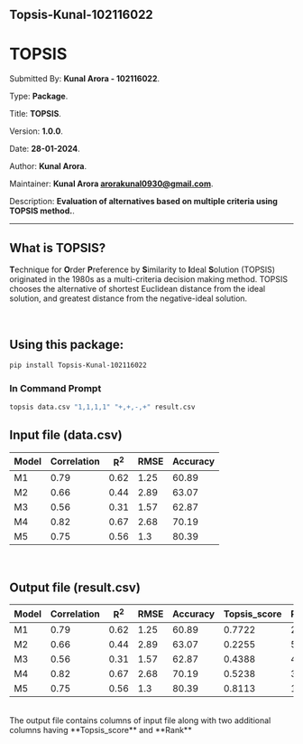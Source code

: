 ## Topsis-Kunal-102116022

# TOPSIS

Submitted By: **Kunal Arora - 102116022**.

Type: **Package**.

Title: **TOPSIS**.

Version: **1.0.0**.

Date: **28-01-2024**.

Author: **Kunal Arora**.

Maintainer: **Kunal Arora <arorakunal0930@gmail.com>**.

Description: **Evaluation of alternatives based on multiple criteria using TOPSIS method.**.

---

## What is TOPSIS?

**T**echnique for **O**rder **P**reference by **S**imilarity to **I**deal **S**olution
(TOPSIS) originated in the 1980s as a multi-criteria decision making method.
TOPSIS chooses the alternative of shortest Euclidean distance from the ideal solution,
and greatest distance from the negative-ideal solution.

<br>

## Using this package:

```bash
pip install Topsis-Kunal-102116022
```

### In Command Prompt

```bash
topsis data.csv "1,1,1,1" "+,+,-,+" result.csv
```

## Input file (data.csv)

| Model | Correlation | R<sup>2</sup> | RMSE | Accuracy |
| ----- | ----------- | ------------- | ---- | -------- |
| M1    | 0.79        | 0.62          | 1.25 | 60.89    |
| M2    | 0.66        | 0.44          | 2.89 | 63.07    |
| M3    | 0.56        | 0.31          | 1.57 | 62.87    |
| M4    | 0.82        | 0.67          | 2.68 | 70.19    |
| M5    | 0.75        | 0.56          | 1.3  | 80.39    |


<br>

## Output file (result.csv)

| Model | Correlation | R<sup>2</sup> | RMSE | Accuracy | Topsis_score | Rank |
| ----- | ----------- | ------------- | ---- | -------- | ------------ | ---- |
| M1    | 0.79        | 0.62          | 1.25 | 60.89    | 0.7722       | 2    |
| M2    | 0.66        | 0.44          | 2.89 | 63.07    | 0.2255       | 5    |
| M3    | 0.56        | 0.31          | 1.57 | 62.87    | 0.4388       | 4    |
| M4    | 0.82        | 0.67          | 2.68 | 70.19    | 0.5238       | 3    |
| M5    | 0.75        | 0.56          | 1.3  | 80.39    | 0.8113       | 1    |

<br>
The output file contains columns of input file along with two additional columns having **Topsis_score** and **Rank**
